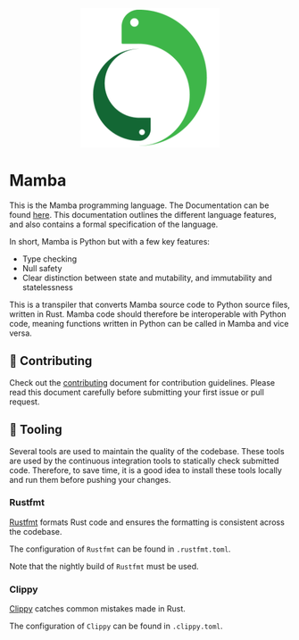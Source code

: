 <p align="center">
    <img src="/image/logo_medium.png" height="250">
</p>

# Mamba

This is the Mamba programming language. 
The Documentation can be found [here](https://github.com/JSAbrahams/mamba_doc).
This documentation outlines the different language features, and also contains a formal specification of the language.

In short, Mamba is Python but with a few key features:
* Type checking
* Null safety
* Clear distinction between state and mutability, and immutability and statelessness

This is a transpiler that converts Mamba source code to Python source files, written in Rust.
Mamba code should therefore be interoperable with Python code, meaning functions written in Python can be called in Mamba and vice versa.

## 👥 Contributing

Check out the [contributing](/CONTRIBUTING.md) document for contribution guidelines.
Please read this document carefully before submitting your first issue or pull request.

## 🔨 Tooling

Several tools are used to maintain the quality of the codebase.
These tools are used by the continuous integration tools to statically check submitted code.
Therefore, to save time, it is a good idea to install these tools locally and run them before pushing your changes.

### Rustfmt

[Rustfmt](https://github.com/rust-lang/rustfmt) formats Rust code and ensures the formatting is consistent across the codebase.

The configuration of `Rustfmt` can be found in `.rustfmt.toml`.

Note that the nightly build of `Rustfmt` must be used.

### Clippy

[Clippy](https://github.com/rust-lang/rust-clippy) catches common mistakes made in Rust.

The configuration of `Clippy` can be found in `.clippy.toml`.
